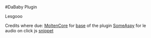 #DaBaby Plugin


Lesgooo



Credits where due:
[MoltenCore](https://github.com/MoltenCoreDev) for [base](https://github.com/MoltenCoreDev/amogus) of the plugin
[SomeAspy](https://github.com/SomeAspy) for le audio on click js [snippet](https://discord.com/channels/538759280057122817/755005784999329883/791508414643568661)
